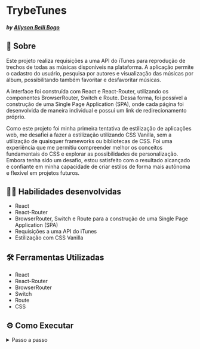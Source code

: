 # TrybeTunes
#### _by [Allyson Belli Bogo](https://www.linkedin.com/in/allysonbogo/)_

## :page_with_curl: Sobre

Este projeto realiza requisições a uma API do iTunes para reprodução de trechos de todas as músicas disponíveis na plataforma. A aplicação permite o cadastro do usuário, pesquisa por autores e visualização das músicas por álbum, possibilitando também favoritar e desfavoritar músicas.

A interface foi construída com React e React-Router, utilizando os componentes BrowserRouter, Switch e Route. Dessa forma, foi possível a construção de uma Single Page Application (SPA), onde cada página foi desenvolvida de maneira individual e possui um link de redirecionamento próprio.

Como este projeto foi minha primeira tentativa de estilização de aplicações web, me desafiei a fazer a estilização utilizando CSS Vanilla, sem a utilização de quaisquer frameworks ou bibliotecas de CSS. Foi uma experiência que me permitiu compreender melhor os conceitos fundamentais do CSS e explorar as possibilidades de personalização. Embora tenha sido um desafio, estou satisfeito com o resultado alcançado e confiante em minha capacidade de criar estilos de forma mais autônoma e flexível em projetos futuros.


## :man_technologist: Habilidades desenvolvidas

* React
* React-Router
* BrowserRouter, Switch e Route para a construção de uma Single Page Application (SPA)
* Requisições a uma API do iTunes
* Estilização com CSS Vanilla


## 🛠️ Ferramentas Utilizadas

* React
* React-Router
* BrowserRouter
* Switch
* Route
* CSS

## ⚙️ Como Executar

<details>
  <summary> Passo a passo </summary>
  <br>

1. Clone o repositório em uma pasta de preferência

```
git clone https://github.com/allysonbogo/project-trybetunes.git
```

2. Entre na pasta raíz do projeto e instale todas as dependências

```
npm install
```

3. Para rodar o projeto no seu navegador web basta executar o comando abaixo

```
npm start
```